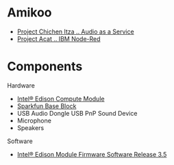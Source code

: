 # Amikoo

- [Project Chichen Itza .. Audio as a Service](https://theiotlearninginitiative.gitbooks.io/codelabs/content/ChichenItza/documentation/ChichenItza.html)
- [Project Acat .. IBM Node-Red](https://theiotlearninginitiative.gitbooks.io/codelabs/content/Gods/Acat/documentation/Acat.html)

# Components

Hardware

- [Intel® Edison Compute Module](https://www.sparkfun.com/products/13024)
- [Sparkfun Base Block](https://www.sparkfun.com/products/13045)
- USB Audio Dongle USB PnP Sound Device
- Microphone
- Speakers

Software

- [Intel® Edison Module Firmware Software Release 3.5](https://software.intel.com/en-us/iot/hardware/edison/downloads)
